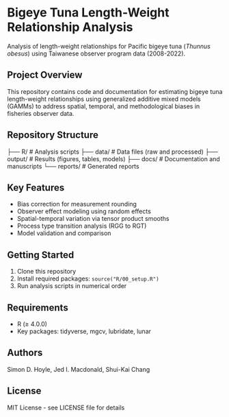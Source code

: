 # Bigeye Tuna Length-Weight Relationship Analysis

Analysis of length-weight relationships for Pacific bigeye tuna (*Thunnus obesus*) using Taiwanese observer program data (2008-2022).

## Project Overview

This repository contains code and documentation for estimating bigeye tuna length-weight relationships using generalized additive mixed models (GAMMs) to address spatial, temporal, and methodological biases in fisheries observer data.

## Repository Structure
├── R/                     # Analysis scripts
├── data/                  # Data files (raw and processed)
├── output/                # Results (figures, tables, models)
├── docs/                  # Documentation and manuscripts
└── reports/               # Generated reports

## Key Features

- Bias correction for measurement rounding
- Observer effect modeling using random effects
- Spatial-temporal variation via tensor product smooths
- Process type transition analysis (RGG to RGT)
- Model validation and comparison

## Getting Started

1. Clone this repository
2. Install required packages: `source("R/00_setup.R")`
3. Run analysis scripts in numerical order

## Requirements

- R (≥ 4.0.0)
- Key packages: tidyverse, mgcv, lubridate, lunar

## Authors

Simon D. Hoyle, Jed I. Macdonald, Shui-Kai Chang

## License

MIT License - see LICENSE file for details